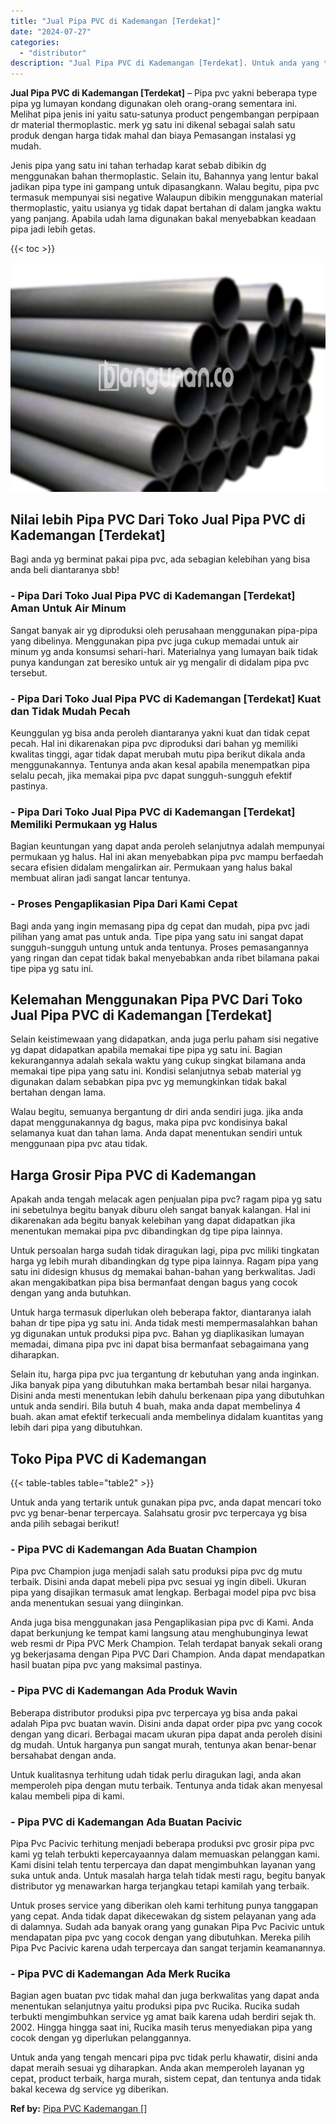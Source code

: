 ```yaml
---
title: "Jual Pipa PVC di Kademangan [Terdekat]"
date: "2024-07-27"
categories: 
  - "distributor"
description: "Jual Pipa PVC di Kademangan [Terdekat]. Untuk anda yang tengah mencari pipa pvc tidak perlu khawatir, disini anda dapat meraih sesuai yg diharapkan. Anda aka..."
---
```


**Jual Pipa PVC di Kademangan \[Terdekat\]** – Pipa pvc yakni beberapa type pipa yg lumayan kondang digunakan oleh orang-orang sementara ini. Melihat pipa jenis ini yaitu satu-satunya product pengembangan perpipaan dr material thermoplastic. merk yg satu ini dikenal sebagai salah satu produk dengan harga tidak mahal dan biaya Pemasangan instalasi yg mudah.

Jenis pipa yang satu ini tahan terhadap karat sebab dibikin dg menggunakan bahan thermoplastic. Selain itu, Bahannya yang lentur bakal jadikan pipa type ini gampang untuk dipasangkann. Walau begitu, pipa pvc termasuk mempunyai sisi negative Walaupun dibikin menggunakan material thermoplastic, yaitu usianya yg tidak dapat bertahan di dalam jangka waktu yang panjang. Apabila udah lama digunakan bakal menyebabkan keadaan pipa jadi lebih getas.

{{< toc >}}

![Jual Pipa PVC di Kademangan [Terdekat]](/images/jaul-pipa-pvc-41.png)

## Nilai lebih Pipa PVC Dari Toko Jual Pipa PVC di Kademangan \[Terdekat\]

Bagi anda yg berminat pakai pipa pvc, ada sebagian kelebihan yang bisa anda beli diantaranya sbb!

### \- Pipa Dari Toko Jual Pipa PVC di Kademangan \[Terdekat\] Aman Untuk Air Minum

Sangat banyak air yg diproduksi oleh perusahaan menggunakan pipa-pipa yang dibelinya. Menggunakan pipa pvc juga cukup memadai untuk air minum yg anda konsumsi sehari-hari. Materialnya yang lumayan baik tidak punya kandungan zat beresiko untuk air yg mengalir di didalam pipa pvc tersebut.

### \- Pipa Dari Toko Jual Pipa PVC di Kademangan \[Terdekat\] Kuat dan Tidak Mudah Pecah

Keunggulan yg bisa anda peroleh diantaranya yakni kuat dan tidak cepat pecah. Hal ini dikarenakan pipa pvc diproduksi dari bahan yg memiliki kwalitas tinggi, agar tidak dapat merubah mutu pipa berikut dikala anda menggunakannya. Tentunya anda akan kesal apabila menempatkan pipa selalu pecah, jika memakai pipa pvc dapat sungguh-sungguh efektif pastinya.

### \- Pipa Dari Toko Jual Pipa PVC di Kademangan \[Terdekat\] Memiliki Permukaan yg Halus

Bagian keuntungan yang dapat anda peroleh selanjutnya adalah mempunyai permukaan yg halus. Hal ini akan menyebabkan pipa pvc mampu berfaedah secara efisien didalam mengalirkan air. Permukaan yang halus bakal membuat aliran jadi sangat lancar tentunya.

### \- Proses Pengaplikasian Pipa Dari Kami Cepat

Bagi anda yang ingin memasang pipa dg cepat dan mudah, pipa pvc jadi pilihan yang amat pas untuk anda. Tipe pipa yang satu ini sangat dapat sungguh-sungguh untung untuk anda tentunya. Proses pemasangannya yang ringan dan cepat tidak bakal menyebabkan anda ribet bilamana pakai tipe pipa yg satu ini.

## Kelemahan Menggunakan Pipa PVC Dari Toko Jual Pipa PVC di Kademangan \[Terdekat\]

Selain keistimewaan yang didapatkan, anda juga perlu paham sisi negative yg dapat didapatkan apabila memakai tipe pipa yg satu ini. Bagian kekurangannya adalah sekala waktu yang cukup singkat bilamana anda memakai tipe pipa yang satu ini. Kondisi selanjutnya sebab material yg digunakan dalam sebabkan pipa pvc yg memungkinkan tidak bakal bertahan dengan lama.

Walau begitu, semuanya bergantung dr diri anda sendiri juga. jika anda dapat menggunakannya dg bagus, maka pipa pvc kondisinya bakal selamanya kuat dan tahan lama. Anda dapat menentukan sendiri untuk menggunaan pipa pvc atau tidak.

## Harga Grosir Pipa PVC di Kademangan

Apakah anda tengah melacak agen penjualan pipa pvc? ragam pipa yg satu ini sebetulnya begitu banyak diburu oleh sangat banyak kalangan. Hal ini dikarenakan ada begitu banyak kelebihan yang dapat didapatkan jika menentukan memakai pipa pvc dibandingkan dg tipe pipa lainnya.

Untuk persoalan harga sudah tidak diragukan lagi, pipa pvc miliki tingkatan harga yg lebih murah dibandingkan dg type pipa lainnya. Ragam pipa yang satu ini didesign khusus dg memakai bahan-bahan yang berkwalitas. Jadi akan mengakibatkan pipa bisa bermanfaat dengan bagus yang cocok dengan yang anda butuhkan.

Untuk harga termasuk diperlukan oleh beberapa faktor, diantaranya ialah bahan dr tipe pipa yg satu ini. Anda tidak mesti mempermasalahkan bahan yg digunakan untuk produksi pipa pvc. Bahan yg diaplikasikan lumayan memadai, dimana pipa pvc ini dapat bisa bermanfaat sebagaimana yang diharapkan.

Selain itu, harga pipa pvc jua tergantung dr kebutuhan yang anda inginkan. Jika banyak pipa yang dibutuhkan maka bertambah besar nilai harganya. Disini anda mesti menentukan lebih dahulu berkenaan pipa yang dibutuhkan untuk anda sendiri. Bila butuh 4 buah, maka anda dapat membelinya 4 buah. akan amat efektif terkecuali anda membelinya didalam kuantitas yang lebih dari pipa yang dibutuhkan.

## Toko Pipa PVC di Kademangan

{{< table-tables table="table2" >}}

Untuk anda yang tertarik untuk gunakan pipa pvc, anda dapat mencari toko pvc yg benar-benar terpercaya. Salahsatu grosir pvc terpercaya yg bisa anda pilih sebagai berikut!

### \- Pipa PVC di Kademangan Ada Buatan Champion

Pipa pvc Champion juga menjadi salah satu produksi pipa pvc dg mutu terbaik. Disini anda dapat mebeli pipa pvc sesuai yg ingin dibeli. Ukuran pipa yang disajikan termasuk amat lengkap. Berbagai model pipa pvc bisa anda menentukan sesuai yang diinginkan.

Anda juga bisa menggunakan jasa Pengaplikasian pipa pvc di Kami. Anda dapat berkunjung ke tempat kami langsung atau menghubunginya lewat web resmi dr Pipa PVC Merk Champion. Telah terdapat banyak sekali orang yg bekerjasama dengan Pipa PVC Dari Champion. Anda dapat mendapatkan hasil buatan pipa pvc yang maksimal pastinya.

### \- Pipa PVC di Kademangan Ada Produk Wavin

Beberapa distributor produksi pipa pvc terpercaya yg bisa anda pakai adalah Pipa pvc buatan wavin. Disini anda dapat order pipa pvc yang cocok dengan yang dicari. Berbagai macam ukuran pipa dapat anda peroleh disini dg mudah. Untuk harganya pun sangat murah, tentunya akan benar-benar bersahabat dengan anda.

Untuk kualitasnya terhitung udah tidak perlu diragukan lagi, anda akan memperoleh pipa dengan mutu terbaik. Tentunya anda tidak akan menyesal kalau membeli pipa di kami.

### \- Pipa PVC di Kademangan Ada Buatan Pacivic

Pipa Pvc Pacivic terhitung menjadi beberapa produksi pvc grosir pipa pvc kami yg telah terbukti kepercayaannya dalam memuaskan pelanggan kami. Kami disini telah tentu terpercaya dan dapat mengimbuhkan layanan yang suka untuk anda. Untuk masalah harga telah tidak mesti ragu, begitu banyak distributor yg menawarkan harga terjangkau tetapi kamilah yang terbaik.

Untuk proses service yang diberikan oleh kami terhitung punya tanggapan yang cepat. Anda tidak dapat dikecewakan dg sistem pelayanan yang ada di dalamnya. Sudah ada banyak orang yang gunakan Pipa Pvc Pacivic untuk mendapatan pipa pvc yang cocok dengan yang dibutuhkan. Mereka pilih Pipa Pvc Pacivic karena udah terpercaya dan sangat terjamin keamanannya.

### \- Pipa PVC di Kademangan Ada Merk Rucika

Bagian agen buatan pvc tidak mahal dan juga berkwalitas yang dapat anda menentukan selanjutnya yaitu produksi pipa pvc Rucika. Rucika sudah terbukti mengimbuhkan service yg amat baik karena udah berdiri sejak th. 2002. Hingga hingga saat ini, Rucika masih terus menyediakan pipa yang cocok dengan yg diperlukan pelanggannya.

Untuk anda yang tengah mencari pipa pvc tidak perlu khawatir, disini anda dapat meraih sesuai yg diharapkan. Anda akan memperoleh layanan yg cepat, product terbaik, harga murah, sistem cepat, dan tentunya anda tidak bakal kecewa dg service yg diberikan.

**Ref by:** [Pipa PVC Kademangan []](https://id.wikipedia.org/wiki/Pipa)
